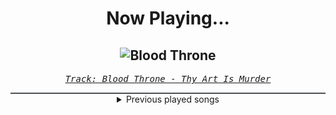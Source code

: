 <div align="center"> 
<h1>Now Playing...</h1>

![Blood Throne](https://i.scdn.co/image/ab67616d00001e02c1a6cbce2c48b2f304547275)
--
_<samp><a href="https://open.spotify.com/track/1q2q42WTl2WAzpo2Ja9H7B">Track: Blood Throne - Thy Art Is Murder</a></samp>_

<div style="border: 1px #4B5054 solid"></div>
<details>
  <summary>
    Previous played songs
  </summary>
  <table>
    <thead>
      <tr>
        <th>
          Artist
        </th>
        <th>
          Song
        </th>
        <th>
          Link
        </th>
      </tr>
    </thead>
    <tbody>
      <tr><td>Thy Art Is Murder</td><td>Blood Throne</td><td><a href="https://open.spotify.com/track/1q2q42WTl2WAzpo2Ja9H7B">https://open.spotify.com/track/1q2q42WTl2WAzpo2Ja9H7B</a></td></tr><tr><td>Orbit Culture</td><td>Saw</td><td><a href="https://open.spotify.com/track/4HPrgYRpShQ7da64ssK3xP">https://open.spotify.com/track/4HPrgYRpShQ7da64ssK3xP</a></td></tr><tr><td>Galleons</td><td>Dungeon Dweller</td><td><a href="https://open.spotify.com/track/7a5az3RQGqRQRt8ijUgWrV">https://open.spotify.com/track/7a5az3RQGqRQRt8ijUgWrV</a></td></tr><tr><td>Breaking Benjamin</td><td>Fade Away</td><td><a href="https://open.spotify.com/track/6PkquTvmXuL0BuHqC0nZEB">https://open.spotify.com/track/6PkquTvmXuL0BuHqC0nZEB</a></td></tr><tr><td>Ice Nine Kills</td><td>Meat & Greet</td><td><a href="https://open.spotify.com/track/4DUDclz23qWzRVNe4a8zeK">https://open.spotify.com/track/4DUDclz23qWzRVNe4a8zeK</a></td></tr><tr><td>Manafest</td><td>Here I Am</td><td><a href="https://open.spotify.com/track/2i4IqGrwURGrrdQYvWUP1k">https://open.spotify.com/track/2i4IqGrwURGrrdQYvWUP1k</a></td></tr><tr><td>From Ashes to New</td><td>One Foot In The Grave (feat. Aaron Pauley of Of Mice & Men)</td><td><a href="https://open.spotify.com/track/3HFD33d1GOur9PQswfVeaP">https://open.spotify.com/track/3HFD33d1GOur9PQswfVeaP</a></td></tr><tr><td>Savage Hands</td><td>Halo</td><td><a href="https://open.spotify.com/track/7aCv75B0ySvqGBVkfBuT6G">https://open.spotify.com/track/7aCv75B0ySvqGBVkfBuT6G</a></td></tr><tr><td>Polaris</td><td>Nightmare</td><td><a href="https://open.spotify.com/track/0jrOt6XnOTeZOd56U16Bfp">https://open.spotify.com/track/0jrOt6XnOTeZOd56U16Bfp</a></td></tr><tr><td>Bad Omens</td><td>THE DRAIN</td><td><a href="https://open.spotify.com/track/0LSgZIdGUQtaXxlFN9thhc">https://open.spotify.com/track/0LSgZIdGUQtaXxlFN9thhc</a></td></tr><tr><td>Ice Nine Kills</td><td>Rainy Day</td><td><a href="https://open.spotify.com/track/3AkCkuC8LuRFEnvyKBQUOg">https://open.spotify.com/track/3AkCkuC8LuRFEnvyKBQUOg</a></td></tr><tr><td>Disturbed</td><td>Asylum</td><td><a href="https://open.spotify.com/track/3VZWVvHjzkG60FyVUkTcy5">https://open.spotify.com/track/3VZWVvHjzkG60FyVUkTcy5</a></td></tr><tr><td>Galleons</td><td>You Who Swallowed a Falling Star</td><td><a href="https://open.spotify.com/track/5l67uf7lvonZeSlxJLCkgr">https://open.spotify.com/track/5l67uf7lvonZeSlxJLCkgr</a></td></tr><tr><td>Breaking Benjamin</td><td>Close Your Eyes</td><td><a href="https://open.spotify.com/track/0UppcuBB46s0rTeLpf5Moy">https://open.spotify.com/track/0UppcuBB46s0rTeLpf5Moy</a></td></tr><tr><td>Breaking Benjamin</td><td>Close Your Eyes</td><td><a href="https://open.spotify.com/track/0UppcuBB46s0rTeLpf5Moy">https://open.spotify.com/track/0UppcuBB46s0rTeLpf5Moy</a></td></tr><tr><td>Breaking Benjamin</td><td>Save Yourself</td><td><a href="https://open.spotify.com/track/2q1KVUPMs9unSAKHFAaQFg">https://open.spotify.com/track/2q1KVUPMs9unSAKHFAaQFg</a></td></tr><tr><td>Breaking Benjamin</td><td>Blood</td><td><a href="https://open.spotify.com/track/7gQ7DfSSc3b8e4cHtFnDxu">https://open.spotify.com/track/7gQ7DfSSc3b8e4cHtFnDxu</a></td></tr><tr><td>Breaking Benjamin</td><td>Torn in Two</td><td><a href="https://open.spotify.com/track/3IiMnjK7S2PlsPVMuAH7rU">https://open.spotify.com/track/3IiMnjK7S2PlsPVMuAH7rU</a></td></tr><tr><td>Breaking Benjamin</td><td>Down</td><td><a href="https://open.spotify.com/track/1RlTQfw5fy7evQZSM6MuaA">https://open.spotify.com/track/1RlTQfw5fy7evQZSM6MuaA</a></td></tr><tr><td>Breaking Benjamin</td><td>The Dark of You</td><td><a href="https://open.spotify.com/track/7egnrHJAANlNymbrmQNKcG">https://open.spotify.com/track/7egnrHJAANlNymbrmQNKcG</a></td></tr>
    </tbody>
  </table>
</details>

</div>
